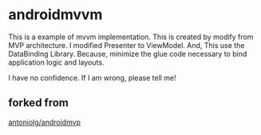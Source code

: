 androidmvvm
==========
This is a example of mvvm implementation.
This is created by modify from MVP architecture.
I modified Presenter to ViewModel.
And, This use the DataBinding Library.
Because, minimize the glue code necessary to bind application logic and layouts.

I have no confidence.
If I am wrong, please tell me!

## forked from
[antoniolg/androidmvp](https://github.com/antoniolg/androidmvp)
